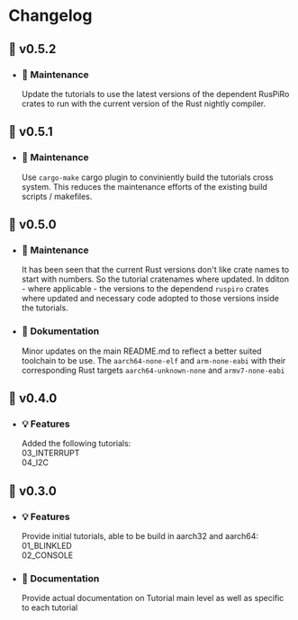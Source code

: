 # Changelog
## :banana: v0.5.2
  - ### :wrench: Maintenance
    Update the tutorials to use the latest versions of the dependent RusPiRo crates to run with the current version of the Rust nightly compiler.

## :banana: v0.5.1
  - ### :wrench: Maintenance
    Use ``cargo-make`` cargo plugin to conviniently build the tutorials cross system. This reduces the maintenance efforts
    of the existing build scripts / makefiles.
    
## :banana: v0.5.0
  - ### :wrench: Maintenance
    It has been seen that the current Rust versions don't like crate names to start with numbers. So the tutorial cratenames where updated. In dditon - where applicable - the versions to the dependend ``ruspiro`` crates where updated and necessary code adopted to those versions inside the tutorials.
  - ### :book: Dokumentation
    Minor updates on the main README.md to reflect a better suited toolchain to be use. The ``aarch64-none-elf`` and ``arm-none-eabi`` with their corresponding Rust targets ``aarch64-unknown-none`` and ``armv7-none-eabi``

## :pizza: v0.4.0
  - ### :bulb: Features
    Added the following tutorials:<br>
    03_INTERRUPT<br>
    04_I2C<br>

## :carrot: v0.3.0
  - ### :bulb: Features
    Provide initial tutorials, able to be build in aarch32 and aarch64:<br>
    01_BLINKLED<br>
    02_CONSOLE<br>

  - ### :book: Documentation
    Provide actual documentation on Tutorial main level as well as specific to each tutorial
